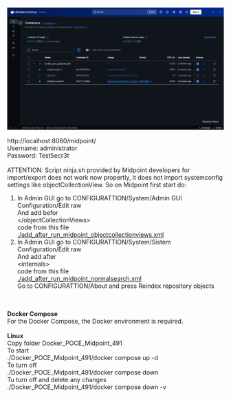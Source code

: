 <img src="./Docker POCE Midpoint 491.png" border="0"></img><br>

http://localhost:8080/midpoint/<br>
Username: administrator<br>
Password: Test5ecr3t<br>
<br>
ATTENTION: Script ninja.sh provided by Midpoint developers for import/export does not work now propertly, it does not import systemconfig settings like objectCollectionView.
So on Midpoint first start do:<br> 
1. In Admin GUI go to CONFIGURATTION/System/Admin GUI Configuration/Edit raw<br>
And add befor<br>
&lt;/objectCollectionViews&gt;<br>
code from this file<br>
<a href ="https://github.com/icookycom/IDM-Midpoint-POC-Employments-and-Positions/blob/main/Docker/add_after_run_midpoint_objectcollectionviews.xml">./add_after_run_midpoint_objectcollectionviews.xml</a><br>
2. In Admin GUI go to CONFIGURATTION/System/Sistem Configuration/Edit raw<br>
And add after<br>
&lt;internals&gt;<br>
code from this file<br>
<a href ="https://github.com/icookycom/IDM-Midpoint-POC-Employments-and-Positions/blob/main/Docker/add_after_run_midpoint_normalsearch.xml">./add_after_run_midpoint_normalsearch.xml</a><br>
Go to  CONFIGURATTION/About and press Reindex repository objects<br>

<br>
<br>
<b>Docker Compose</b><br>
For the Docker Compose, the Docker environment is required.<br>
<br>
<b>Linux</b><br>
Copy folder Docker_POCE_Midpoint_491<br>
To start<br>
./Docker_POCE_Midpoint_491/docker compose up -d<br>
To turn off<br>
./Docker_POCE_Midpoint_491/docker compose down<br>
Tu turn off and delete any changes<br>
./Docker_POCE_Midpoint_491/docker compose down -v<br>

